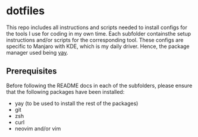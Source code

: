 # dotfiles

This repo includes all instructions and scripts needed to install configs for the tools I use for coding in my own time. Each subfolder containsthe setup instructions and/or scripts for the corresponding tool. These configs are specific to Manjaro with KDE, which is my daily driver. Hence, the package manager used being [yay](https://github.com/Jguer/yay).

## Prerequisites

Before following the README docs in each of the subfolders, please ensure that the following packages have been installed:
- yay (to be used to install the rest of the packages)
- git
- zsh
- curl
- neovim and/or vim

